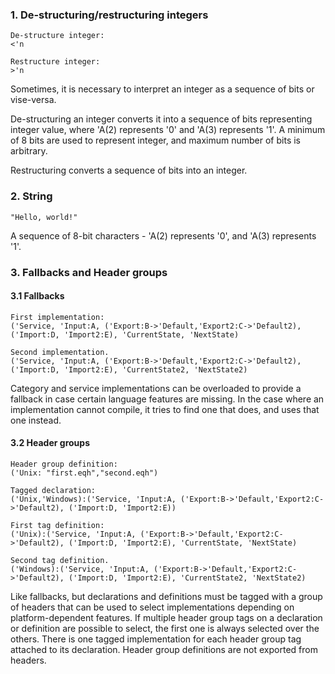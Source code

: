 ﻿### 1. De-structuring/restructuring integers
    De-structure integer:
    <'n

    Restructure integer:
    >'n

Sometimes, it is necessary to interpret an integer as a sequence of bits or
vise-versa.

De-structuring an integer converts it into a sequence of bits representing integer value, where 'A(2) represents '0' and 'A(3) represents '1'. A minimum of 8 bits are used to
represent integer, and maximum number of bits is arbitrary.

Restructuring converts a sequence of bits into an integer.

### 2. String
    "Hello, world!"

A sequence of 8-bit characters - 'A(2) represents '0', and 'A(3) represents '1'.

### 3. Fallbacks and Header groups
#### 3.1 Fallbacks
    First implementation:
    ('Service, 'Input:A, ('Export:B->'Default,'Export2:C->'Default2), ('Import:D, 'Import2:E), 'CurrentState, 'NextState)

    Second implementation.
    ('Service, 'Input:A, ('Export:B->'Default,'Export2:C->'Default2), ('Import:D, 'Import2:E), 'CurrentState2, 'NextState2)

Category and service implementations can be overloaded to provide a
fallback in case certain language features are missing. In the case
where an implementation cannot compile, it tries to find one that
does, and uses that one instead.

#### 3.2 Header groups
    Header group definition:
    ('Unix: "first.eqh","second.eqh")

    Tagged declaration:
    ('Unix,'Windows):('Service, 'Input:A, ('Export:B->'Default,'Export2:C->'Default2), ('Import:D, 'Import2:E))

    First tag definition:
    ('Unix):('Service, 'Input:A, ('Export:B->'Default,'Export2:C->'Default2), ('Import:D, 'Import2:E), 'CurrentState, 'NextState)

    Second tag definition.
    ('Windows):('Service, 'Input:A, ('Export:B->'Default,'Export2:C->'Default2), ('Import:D, 'Import2:E), 'CurrentState2, 'NextState2)

Like fallbacks, but declarations and definitions must be tagged with a group of headers that can be used to select implementations depending on platform-dependent features. If multiple header group tags on a declaration or definition are possible to select, the first one is always selected over the others. There is one tagged implementation for each header group tag attached to its declaration. Header group definitions are not exported from headers.
